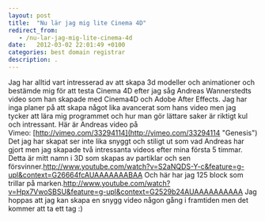 ```yaml
---
layout: post
title:  "Nu lär jag mig lite Cinema 4D"
redirect_from:
   - /nu-lar-jag-mig-lite-cinema-4d
date:   2012-03-02 22:01:49 +0100
categories: best domain registrar
description: .
---
```


Jag har alltid vart intresserad av att skapa 3d modeller och animationer och bestämde mig för att testa Cinema 4D efter jag såg Andreas Wannerstedts video som han skapade med Cinema4D och Adobe After Effects. Jag har inga planer på att skapa något lika avancerat som hans video men jag tycker att lära mig programmet och hur man gör lättare saker är riktigt kul och intressant. Här är Andreas video på Vimeo: [http://vimeo.com/33294114](http://vimeo.com/33294114 "Genesis") Det jag har skapat ser inte lika snyggt och stiligt ut som vad Andreas har gjort men jag skapade två intressanta videos efter mina första 5 timmar. Detta är mitt namn i 3D som skapas av partiklar och sen försvinner.<http://www.youtube.com/watch?v=S2aNQDS-Y-c&feature=g-upl&context=G26664fcAUAAAAAAABAA> Och här har jag 125 block som trillar på marken.<http://www.youtube.com/watch?v=Hpx7VwoSBSU&feature=g-upl&context=G2529b24AUAAAAAAAAAA> Jag hoppas att jag kan skapa en snygg video någon gång i framtiden men det kommer att ta ett tag :)